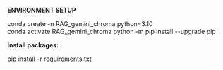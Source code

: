 **ENVIRONMENT SETUP**

conda create -n RAG_gemini_chroma python=3.10  
conda activate RAG_gemini_chroma
python -m pip install --upgrade pip

**__Install packages:__**

pip install -r requirements.txt

